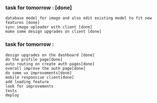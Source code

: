 ### task for tomorrow : [done]

    database model for image and also edit existing model to fit new features [done]
    sync image uploader with client [done]
    make some design upgrades on client [done]

### task for tomorrow :

    design upgrades on the dashboard [done]
    do the profile page[done]
    auto routing on create auth pages[done]
    overall improve the auth page[done]
    do some ux improvements[done]
    mobile responsive client[done]
    add loading feature
    look for improvements
    tests
    deploy
